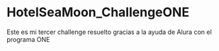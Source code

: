 # HotelSeaMoon_ChallengeONE
Este es mi tercer challenge resuelto gracias a la ayuda de Alura con el programa ONE 
